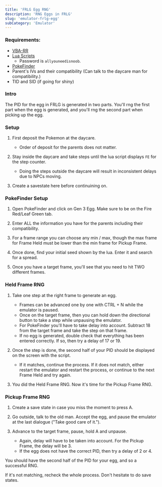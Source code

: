 ```yaml
---
title: 'FRLG Egg RNG'
description: 'RNG Eggs in FRLG'
slug: 'emulator-frlg-egg'
subCategory: 'Emulator'
---
```


### Requirements:

- [VBA-RR](https://code.google.com/archive/p/vba-rerecording/downloads)
- [Lua Scripts](https://pokerng.forumcommunity.net/?t=56443955&p=396434940)
    - Password is `allyouneedisnoob`.
- [PokeFinder](https://github.com/Admiral-Fish/PokeFinder/releases)
- Parent's IVs and their compatibility (Can talk to the daycare man for compatibility.)
- TID and SID (if going for shiny)

### Intro

The PID for the egg in FRLG is generated in two parts. You'll rng the first part when the egg is generated, and you'll rng the second part when picking up the egg.

### Setup

1. First deposit the Pokemon at the daycare.
    - Order of deposit for the parents does not matter.

2. Stay inside the daycare and take steps until the lua script displays `FE` for the step counter.
    - Doing the steps outside the daycare will result in inconsistent delays due to NPCs moving.
    
[](https://github.com/ShinySylveon04/PokemonRNGGuidesPics/blob/main/Screenshot_5.png?raw=true)

3. Create a savestate here before continuining on.

### PokeFinder Setup

1. Open PokeFinder and click on Gen 3 Egg. Make sure to be on the Fire Red/Leaf Green tab. 

2. Enter ALL the information you have for the parents including their compatibility.

3. For a frame range you can choose any min / max, though the max frame for Frame Held must be lower than the min frame for Pickup Frame.

4. Once done, find your initial seed shown by the lua. Enter it and search for a spread.

[](https://github.com/ShinySylveon04/PokemonRNGGuidesPics/blob/main/Screenshot_6.png?raw=true)

5. Once you have a target frame, you'll see that you need to hit TWO different frames.
 
### Held Frame RNG

1. Take one step at the right frame to generate an egg.
    - Frames can be advanced one by one with CTRL + N while the emulator is paused.
    - Once on the target frame, then you can hold down the directional button to take a step while unpausing the emulator.
    - For PokeFinder you'll have to take delay into account. Subtract 18 from the target frame and take the step on that frame.
    - If no egg is generated, double check that everything has been entered correctly. If so, then try a delay of 17 or 19.

2. Once the step is done, the second half of your PID should be displayed on the screen with the script. 
    - If it matches, continue the process. If it does not match, either restart the emulator and restart the process, or continue to the next Frame Held and try again.
    
[](https://github.com/ShinySylveon04/PokemonRNGGuidesPics/blob/main/Screenshot_7.png?raw=true)

3. You did the Held Frame RNG. Now it's time for the Pickup Frame RNG.

### Pickup Frame RNG

1. Create a save state in case you miss the moment to press A.

2. Go outside, talk to the old man. Accept the egg, and pause the emulator at the last dialogue ("Take good care of it.").

3. Advance to the target frame, pause, hold A and unpause.
    - Again, delay will have to be taken into account. For the Pickup Frame, the delay will be 3.
    - If the egg does not have the correct PID, then try a delay of 2 or 4.

You should have the second half of the PID for your egg, and so a successful RNG.

[](https://github.com/ShinySylveon04/PokemonRNGGuidesPics/blob/main/Screenshot_8.png?raw=true)

If it's not matching, recheck the whole process. Don't hesitate to do save states.

